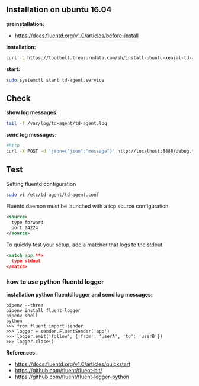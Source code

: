 ## Installation on ubuntu 16.04

**preinstallation:**

* https://docs.fluentd.org/v1.0/articles/before-install

**installation:**

```sh
curl -L https://toolbelt.treasuredata.com/sh/install-ubuntu-xenial-td-agent3.sh | sh
```

**start:**

```sh
sudo systemctl start td-agent.service
```

## Check

**show log messages:**

```sh
tail -f /var/log/td-agent/td-agent.log
```

**send log messages:**

```sh
#http
curl -X POST -d 'json={"json":"message"}' http://localhost:8888/debug.test
```

## Test

Setting fluentd configuration

```sh
sudo vi /etc/td-agent/td-agent.conf
```

Fluentd daemon must be launched with a tcp source configuration

```xml
<source>
  type forward
  port 24224
</source>
```

To quickly test your setup, add a matcher that logs to the stdout

```xml
<match app.**>
  type stdout
</match>
```

### how to use python fluentd logger 

**installation python fluentd logger and send log messages:**

```
pipenv --three
pipenv install fluent-logger
pipenv shell
python
>>> from fluent import sender
>>> logger = sender.FluentSender('app')
>>> logger.emit('follow', {'from': 'userA', 'to': 'userB'})
>>> logger.close()
```

**References:**

* https://docs.fluentd.org/v1.0/articles/quickstart
* https://github.com/fluent/fluent-bit/
* https://github.com/fluent/fluent-logger-python
